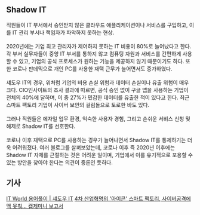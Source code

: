 ## Shadow IT
직원들이 IT 부서에서 승인받지 않은 클라우드 애플리케이션이나 서비스를 구입하고, 이를 IT 관리 부서나 책임자가 파악하지 못하는 현상.
<br/><br/>
2020년에는 기업 최고 관리자가 제어하지 못하는 IT 비용이 80%로 늘어났다고 한다. 각 부서 실무자들이 중앙 IT 부서를 통하지 않고 컴퓨팅 자원과 서비스를 간편하게 사용할 수 있고, 기업의 공식 프로세스가 원하는 기능을 제공하지 않기 때문이기도 하다. 또한 코로나 판데믹으로 개인 PC를 사용한 재택 근무가 늘어면서도 증가하였다.
<br><br>
섀도우 IT의 경우, 위처럼 기업의 비용 손실 위험과 데이터 손실이나 유출 위험이 매우 크다. CIO인사이트의 조사 결과에 따르면, 공식 승인 없이 구글 앱을 사용하는 기업이 전체의 40%에 달하며, 이 중 27%가 민감한 데이터를 유출한 적이 있다고 한다. 최근 스마트 팩토리 기업이 사이버 보안의 걸림돌으로 토로한 바도 있다.
<br><br>
그러나 직원들은 에자일 업무 환경, 익숙한 사용자 경험, 그리고 손쉬운 서비스 신청 및 해제로 Shadow IT를 선호한다.
<br><br>
코로나 이후 재택으로 PC를 사용하는 경우가 늘어나면서 Shadow IT를 통제하기는 더욱 어려워졌다. 여러 블로그를 살펴보았는데, 코로나 이후 즉 2020년 이후에는 Shadow IT 자체를 근절하는 것은 어려운 일이며, 기업에서 이를 유기적으로 포용할 수 있는 방안을 찾아야 한다는 의견이 중론인 듯하다.

## 기사
[IT World 용어풀이 | 섀도우 IT](https://www.itworld.co.kr/news/105209)
[4차 산업혁명의 '아이콘' 스마트 팩토리, 사이버공격에 맥 못춰… 캡제미니 보고서](https://www.ciokorea.com/news/243624)
